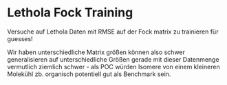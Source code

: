 # Lethola Fock Training
Versuche auf Lethola Daten mit RMSE auf der Fock matrix zu trainieren für guesses! 

Wir haben unterschiedliche Matrix größen können also schwer generalisieren auf unterschiedliche Größen gerade mit dieser Datenmenge vermutlich ziemlich schwer - als POC würden Isomere von einem kleineren Molekühl zb. organisch potentiell gut als Benchmark sein. 